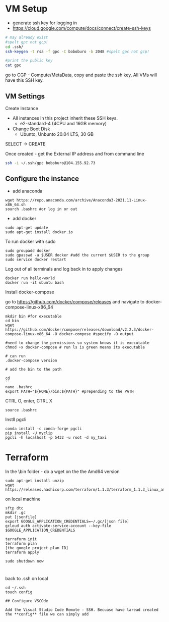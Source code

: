 # VM Setup 

- generate ssh key for logging in
- https://cloud.google.com/compute/docs/connect/create-ssh-keys

```bash 
# may already exist
#spelt gpc not gcp! 
cd .ssh/
ssh-keygen -t rsa -f gpc -C boboburo -b 2048 #spelt gpc not gcp! 

#print the public key
cat gpc
```

go to CGP - Compute/MetaData, copy and paste the ssh key. All VMs will have this SSH key. 

## VM Settings 
Create Instance 

- All instances in this project inherit these SSH keys.
  - e2-standard-4 (4CPU and 16GB memory)
- Change Boot Disk
  - Ubunto, Unbunto 20.04 LTS, 30 GB

SELECT -> CREATE 

Once created - get the External IP address and from command line 

```bash
ssh -i ~/.ssh/gpc boboburo@104.155.92.73
```

## Configure the instance 

- add anaconda 

```
wget https://repo.anaconda.com/archive/Anaconda3-2021.11-Linux-x86_64.sh
sourch .bashrc #or log in or out 
```

- add docker 
```
sudo apt-get update
sudo apt-get install docker.io
```
To run docker with sudo 

``` 
sudo groupadd docker
sudo gpasswd -a $USER docker #add the current $USER to the group
sudo service docker restart
```
Log out of all terminals and log back in to apply changes 

``` 
docker run hello-world
docker run -it ubuntu bash
```

Install docker-compose 

go to https://github.com/docker/compose/releases and navigate to  docker-compose-linux-x86_64

```
mkdir bin #for executable
cd bin
wget https://github.com/docker/compose/releases/download/v2.2.3/docker-compose-linux-x86_64 -O docker-compose #specify -O output

#need to change the permissions so system knows it is executable 
chmod +x docker-compose # run ls is green means its executable

# can run 
.docker-compose version 

# add the bin to the path 

cd 
``
nano .bashrc
export PATH="${HOME}/bin:${PATH}" #prepending to the PATH
```
CTRL O, enter, CTRL X

```
source .bashrc
```

Instll pgcli

```
conda install -c conda-forge pgcli
pip install -U myclip
pgcli -h localhost -p 5432 -u root -d ny_taxi
```

# Terraform

In the \bin folder - do a wget on the the Amd64 version 

```
sudo apt-get install unzip
wget https://releases.hashicorp.com/terraform/1.1.3/terraform_1.1.3_linux_amd64.zip
```

on local machine
```
sftp dtc
mkdir .gc
put [jsonfile]
export GOOGLE_APPLICATION_CREDENTIALS=~/.gc/[json file]
gcloud auth activate-service-account --key-file $GOOGLE_APPLICATION_CREDENTIALS
```

```
terraform init
terraform plan
[the google project plan ID]
terraform apply 
```

```
sudo shutdown now 
```






# 

back to .ssh on local 
``` 
cd ~/.ssh
touch config 

## Configure VSCOde

Add the Visual Studio Code Remote - SSH. Becuase have laread created the **config** file we can simply add 

